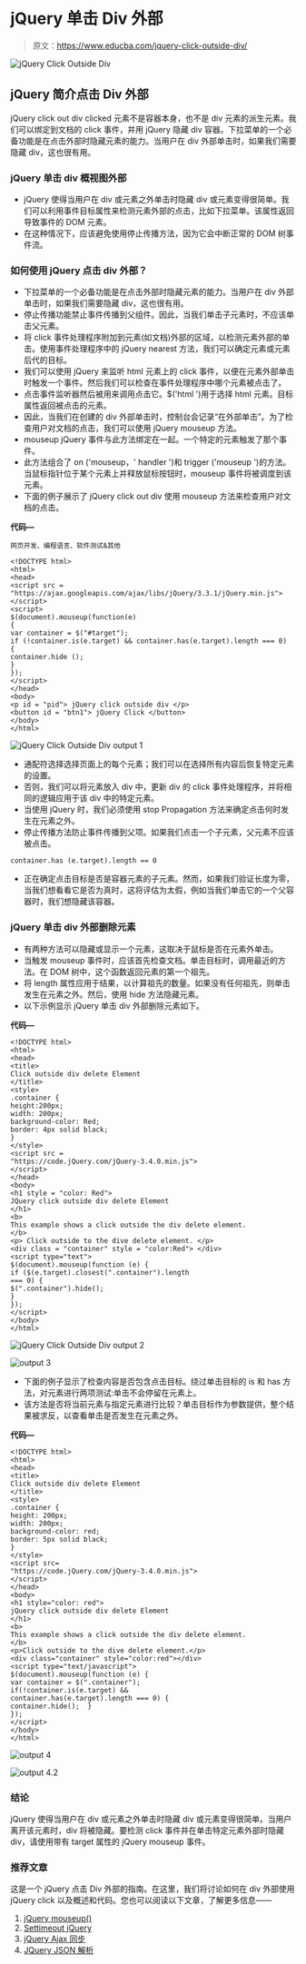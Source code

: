 # jQuery 单击 Div 外部

> 原文：<https://www.educba.com/jquery-click-outside-div/>

![jQuery Click Outside Div](img/987a5d212da1c35353efc9ed8d3622f5.png)



## jQuery 简介点击 Div 外部

jQuery click out div clicked 元素不是容器本身，也不是 div 元素的派生元素。我们可以绑定到文档的 click 事件，并用 jQuery 隐藏 div 容器。下拉菜单的一个必备功能是在点击外部时隐藏元素的能力。当用户在 div 外部单击时，如果我们需要隐藏 div，这也很有用。

### jQuery 单击 div 概视图外部

*   jQuery 使得当用户在 div 或元素之外单击时隐藏 div 或元素变得很简单。我们可以利用事件目标属性来检测元素外部的点击，比如下拉菜单。该属性返回导致事件的 DOM 元素。
*   在这种情况下，应该避免使用停止传播方法，因为它会中断正常的 DOM 树事件流。

### 如何使用 jQuery 点击 div 外部？

*   下拉菜单的一个必备功能是在点击外部时隐藏元素的能力。当用户在 div 外部单击时，如果我们需要隐藏 div，这也很有用。
*   停止传播功能禁止事件传播到父组件。因此，当我们单击子元素时，不应该单击父元素。
*   将 click 事件处理程序附加到元素(如文档)外部的区域，以检测元素外部的单击。使用事件处理程序中的 jQuery nearest 方法，我们可以确定元素或元素后代的目标。
*   我们可以使用 jQuery 来监听 html 元素上的 click 事件，以便在元素外部单击时触发一个事件。然后我们可以检查在事件处理程序中哪个元素被点击了。
*   点击事件监听器然后被用来调用点击它。$('html ')用于选择 html 元素。目标属性返回被点击的元素。
*   因此，当我们在创建的 div 外部单击时，控制台会记录“在外部单击”。为了检查用户对文档的点击，我们可以使用 jQuery mouseup 方法。
*   mouseup jQuery 事件与此方法绑定在一起。一个特定的元素触发了那个事件。
*   此方法组合了 on ('mouseup，' handler ')和 trigger ('mouseup ')的方法。当鼠标指针位于某个元素上并释放鼠标按钮时，mouseup 事件将被调度到该元素。
*   下面的例子展示了 jQuery click out div 使用 mouseup 方法来检查用户对文档的点击。

**代码—**

<small>网页开发、编程语言、软件测试&其他</small>

```
<!DOCTYPE html>
<html>
<head>
<script src = "https://ajax.googleapis.com/ajax/libs/jQuery/3.3.1/jQuery.min.js"></script>
<script>
$(document).mouseup(function(e)
{
var container = $("#target");
if (!container.is(e.target) && container.has(e.target).length === 0)
{
container.hide ();
}
});
</script>
</head>
<body>
<p id = "pid"> jQuery click outside div </p>
<button id = "btn1"> jQuery Click </button>
</body>
</html>
```

![jQuery Click Outside Div output 1](img/25ad37071047bd01b072fd3deb4c635a.png)



*   通配符选择选择页面上的每个元素；我们可以在选择所有内容后恢复特定元素的设置。
*   否则，我们可以将元素放入 div 中，更新 div 的 click 事件处理程序，并将相同的逻辑应用于该 div 中的特定元素。
*   当使用 jQuery 时，我们必须使用 stop Propagation 方法来确定点击何时发生在元素之外。
*   停止传播方法防止事件传播到父项。如果我们点击一个子元素，父元素不应该被点击。

```
container.has (e.target).length == 0
```

*   正在确定点击目标是否是容器元素的子元素。然而，如果我们验证长度为零，当我们想看看它是否为真时，这将评估为太假，例如当我们单击它的一个父容器时，我们想隐藏该容器。

### jQuery 单击 div 外部删除元素

*   有两种方法可以隐藏或显示一个元素，这取决于鼠标是否在元素外单击。
*   当触发 mouseup 事件时，应该首先检查文档。单击目标时，调用最近的方法。在 DOM 树中，这个函数返回元素的第一个祖先。
*   将 length 属性应用于结果，以计算祖先的数量。如果没有任何祖先，则单击发生在元素之外。然后，使用 hide 方法隐藏元素。
*   以下示例显示 jQuery 单击 div 外部删除元素如下。

**代码—**

```
<!DOCTYPE html>
<html>
<head>
<title>
Click outside div delete Element
</title>
<style>
.container {
height:200px;
width: 200px;
background-color: Red;
border: 4px solid black;
}
</style>
<script src =
"https://code.jQuery.com/jQuery-3.4.0.min.js">
</script>
</head>
<body>
<h1 style = "color: Red">
JQuery click outside div delete Element
</h1>
<b>
This example shows a click outside the div delete element.
</b>
<p> Click outside to the dive delete element. </p>
<div class = "container" style = "color:Red"> </div>
<script type="text">
$(document).mouseup(function (e) {
if ($(e.target).closest(".container").length
=== 0) {
$(".container").hide();
}
});
</script>
</body>
</html>
```

![jQuery Click Outside Div output 2](img/33a5ac864e8b3089b9c67ec9f6baa52e.png)



![output 3](img/bcfbf5c21e8c555471d725e52f50757a.png)



*   下面的例子显示了检查内容是否包含点击目标。绕过单击目标的 is 和 has 方法，对元素进行两项测试:单击不会停留在元素上。
*   该方法是否将当前元素与指定元素进行比较？单击目标作为参数提供，整个结果被求反，以查看单击是否发生在元素之外。

**代码—**

```
<!DOCTYPE html>
<html>
<head>
<title>
Click outside div delete Element
</title>
<style>
.container {
height: 200px;
width: 200px;
background-color: red;
border: 5px solid black;
}
</style>
<script src=
"https://code.jQuery.com/jQuery-3.4.0.min.js">
</script>
</head>
<body>
<h1 style="color: red">
jQuery click outside div delete Element
</h1>
<b>
This example shows a click outside the div delete element.
</b>
<p>Click outside to the dive delete element.</p>
<div class="container" style="color:red"></div>
<script type="text/javascript">
$(document).mouseup(function (e) {
var container = $(".container");
if(!container.is(e.target) &&
container.has(e.target).length === 0) {
container.hide();  }
});
</script>
</body>
</html>
```

![output 4](img/2d429f91d18cadbcd6b0e83c6d901773.png)



![output 4.2](img/e92de7da3ec1c7e09ebf86fb0fdfe9b4.png)



### 结论

jQuery 使得当用户在 div 或元素之外单击时隐藏 div 或元素变得很简单。当用户离开该元素时，div 将被隐藏。要检测 click 事件并在单击特定元素外部时隐藏 div，请使用带有 target 属性的 jQuery mouseup 事件。

### 推荐文章

这是一个 jQuery 点击 Div 外部的指南。在这里，我们将讨论如何在 div 外部使用 jQuery click 以及概述和代码。您也可以阅读以下文章，了解更多信息——

1.  [jQuery mouseup()](https://www.educba.com/jquery-mouseup/)
2.  [Settimeout jQuery](https://www.educba.com/settimeout-jquery/)
3.  [jQuery Ajax 同步](https://www.educba.com/jquery-ajax-synchronous/)
4.  [JQuery JSON 解析](https://www.educba.com/jquery-json-parse/)





